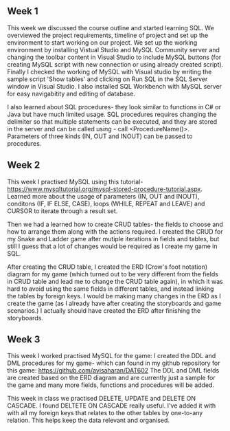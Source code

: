 ## Week 1

This week we discussed the course outline and started learning SQL. We overviewed the project requirements, timeline of project and set up the environment to start working on our project. We set up the working environment by installing Vistual Studio and MySQL Community server and changing the toolbar content in Visual Studio to include MySQL buttons (for creating MySQL script with new connection or using already created script). 
Finally I checked the working of MySQL with Visual studio by writing the sample script 'Show tables' and clicking on Run SQL in the SQL Server window in Visual Studio. 
I also installed SQL Workbench with MySQL server for easy navigabitity and editing of database. 

I also learned about SQL procedures- they look similar to functions in C# or Java but have much limited usage. SQL procedures requires changing the delimiter so that multiple statements can be executed, and they are stored in the server and can be called using - call <ProcedureName()>. Parameters of three kinds (IN, OUT and INOUT) can be passed to procedures. 

## Week 2

This week I practised MySQL using this tutorial- https://www.mysqltutorial.org/mysql-stored-procedure-tutorial.aspx. Learned more about the usage of parameters (IN, OUT and INOUT), conditons (IF, IF ELSE, CASE), loops (WHILE, REPEAT and LEAVE) and CURSOR to iterate through a result set. 

Then we had a learned how to create CRUD tables- the fields to choose and how to arrange them along with the actions required. I created the CRUD for my Snake and Ladder game after mutiple iterations in fields and tables, but still I guess that a lot of changes would be required as I create my game in SQL. 

After creating the CRUD table, I created the ERD (Crow's foot notation) diagram for my game (which turned out to be very different from the fields in CRUD table and lead me to change the CRUD table again), in which it was hard to avoid using the same fields in different tables, and instead linking the tables by foreign keys. I would be making many changes in the ERD as I create the game (as I already have after creating the storyboards and game scenarios.) I actually should have created the ERD after finishing the storyboards. 

## Week 3

This week I worked practised MySQL for the game: 
I created the DDL and DML procedures for my game- which can found in my github repository for this game: https://github.com/avisaharan/DAT602
The DDL and DML fields are created based on the ERD diagram and are currently just a sample for the game and many more fields, functions and procedures will be added. 

This week in class we practised DELETE, UPDATE and DELETE ON CASCADE. 
I found DELTETE ON CASCADE really useful. I've added it with with all my foreign keys that relates to the other tables by one-to-any relation. This helps keep the data relevant and organised. 



